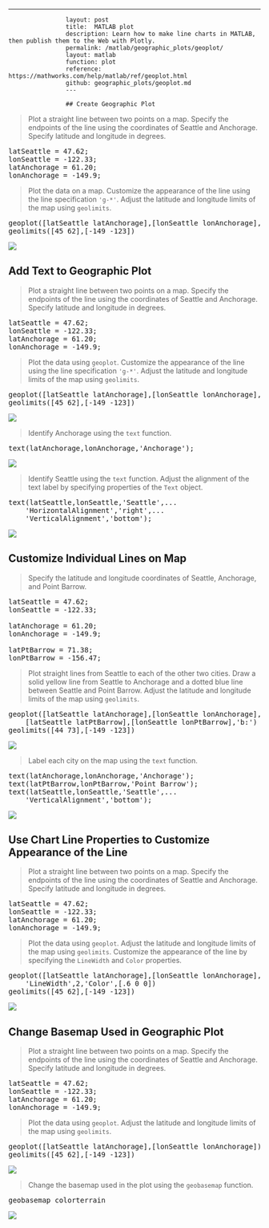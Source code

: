---
                    layout: post
                    title:  MATLAB plot
                    description: Learn how to make line charts in MATLAB, then publish them to the Web with Plotly.
                    permalink: /matlab/geographic_plots/geoplot/
                    layout: matlab
                    function: plot
                    reference: https://mathworks.com/help/matlab/ref/geoplot.html
                    github: geographic_plots/geoplot.md
                    ---

                    ## Create Geographic Plot 









> Plot a straight line between two points on a map. Specify the endpoints of the line using the coordinates of Seattle and Anchorage. Specify latitude and longitude in degrees.

<pre class="mcode">latSeattle = 47.62;
lonSeattle = -122.33;
latAnchorage = 61.20;
lonAnchorage = -149.9;</pre>

> Plot the data on a map. Customize the appearance of the line using the line specification `'g-*'`. Adjust the latitude and longitude limits of the map using `geolimits`.

<pre class="mcode">geoplot([latSeattle latAnchorage],[lonSeattle lonAnchorage],'g-*')
geolimits([45 62],[-149 -123])</pre>

![](https://mathworks.com/help/examples/graphics/win64/CreateGeographicPlotrefpageExample_01.png)

## Add Text to Geographic Plot 









> Plot a straight line between two points on a map. Specify the endpoints of the line using the coordinates of Seattle and Anchorage. Specify latitude and longitude in degrees.

<pre class="mcode">latSeattle = 47.62;
lonSeattle = -122.33;
latAnchorage = 61.20;
lonAnchorage = -149.9;</pre>

> Plot the data using `geoplot`. Customize the appearance of the line using the line specification `'g-*'`. Adjust the latitude and longitude limits of the map using `geolimits`.

<pre class="mcode">geoplot([latSeattle latAnchorage],[lonSeattle lonAnchorage],'g-*')
geolimits([45 62],[-149 -123])</pre>

![](https://mathworks.com/help/examples/graphics/win64/AddTextToGeographicPlotExample_01.png)

> Identify Anchorage using the `text` function.

<pre class="mcode">text(latAnchorage,lonAnchorage,'Anchorage');</pre>

![](https://mathworks.com/help/examples/graphics/win64/AddTextToGeographicPlotExample_02.png)

> Identify Seattle using the `text` function. Adjust the alignment of the text label by specifying properties of the `Text` object.

<pre class="mcode">text(latSeattle,lonSeattle,'Seattle',...
    'HorizontalAlignment','right',...
    'VerticalAlignment','bottom');</pre>

![](https://mathworks.com/help/examples/graphics/win64/AddTextToGeographicPlotExample_03.png)

## Customize Individual Lines on Map 









> Specify the latitude and longitude coordinates of Seattle, Anchorage, and Point Barrow.

<pre class="mcode">latSeattle = 47.62;
lonSeattle = -122.33;

latAnchorage = 61.20;
lonAnchorage = -149.9;

latPtBarrow = 71.38;
lonPtBarrow = -156.47;</pre>

> Plot straight lines from Seattle to each of the other two cities. Draw a solid yellow line from Seattle to Anchorage and a dotted blue line between Seattle and Point Barrow. Adjust the latitude and longitude limits of the map using `geolimits`.

<pre class="mcode">geoplot([latSeattle latAnchorage],[lonSeattle lonAnchorage],'y-',...
    [latSeattle latPtBarrow],[lonSeattle lonPtBarrow],'b:')
geolimits([44 73],[-149 -123])</pre>

![](https://mathworks.com/help/examples/graphics/win64/PlotTwoLinesOnMaprefpageExample_01.png)

> Label each city on the map using the `text` function.

<pre class="mcode">text(latAnchorage,lonAnchorage,'Anchorage');
text(latPtBarrow,lonPtBarrow,'Point Barrow');
text(latSeattle,lonSeattle,'Seattle',...
    'VerticalAlignment','bottom');</pre>

![](https://mathworks.com/help/examples/graphics/win64/PlotTwoLinesOnMaprefpageExample_02.png)

## Use Chart Line Properties to Customize Appearance of the Line 









> Plot a straight line between two points on a map. Specify the endpoints of the line using the coordinates of Seattle and Anchorage. Specify latitude and longitude in degrees.

<pre class="mcode">latSeattle = 47.62;
lonSeattle = -122.33;
latAnchorage = 61.20;
lonAnchorage = -149.9;</pre>

> Plot the data using `geoplot`. Adjust the latitude and longitude limits of the map using `geolimits`. Customize the appearance of the line by specifying the `LineWidth` and `Color` properties.

<pre class="mcode">geoplot([latSeattle latAnchorage],[lonSeattle lonAnchorage],...
    'LineWidth',2,'Color',[.6 0 0])
geolimits([45 62],[-149 -123])</pre>

![](https://mathworks.com/help/examples/graphics/win64/UseChartLinePropsToCustomizeAppearanceLineExample_01.png)

## Change Basemap Used in Geographic Plot 









> Plot a straight line between two points on a map. Specify the endpoints of the line using the coordinates of Seattle and Anchorage. Specify latitude and longitude in degrees.

<pre class="mcode">latSeattle = 47.62;
lonSeattle = -122.33;
latAnchorage = 61.20;
lonAnchorage = -149.9;</pre>

> Plot the data using `geoplot`. Adjust the latitude and longitude limits of the map using `geolimits`.

<pre class="mcode">geoplot([latSeattle latAnchorage],[lonSeattle lonAnchorage])
geolimits([45 62],[-149 -123])</pre>

![](https://mathworks.com/help/examples/graphics/win64/ChangeBasemapUsedInGeographicPlotExample_01.png)

> Change the basemap used in the plot using the `geobasemap` function.

<pre class="mcode">geobasemap colorterrain</pre>

![](https://mathworks.com/help/examples/graphics/win64/ChangeBasemapUsedInGeographicPlotExample_02.png)

